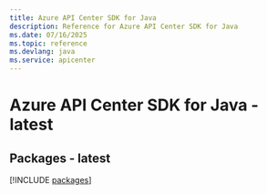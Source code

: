 ```yaml
---
title: Azure API Center SDK for Java
description: Reference for Azure API Center SDK for Java
ms.date: 07/16/2025
ms.topic: reference
ms.devlang: java
ms.service: apicenter
---
```

# Azure API Center SDK for Java - latest
## Packages - latest
[!INCLUDE [packages](api-center-index.md)]